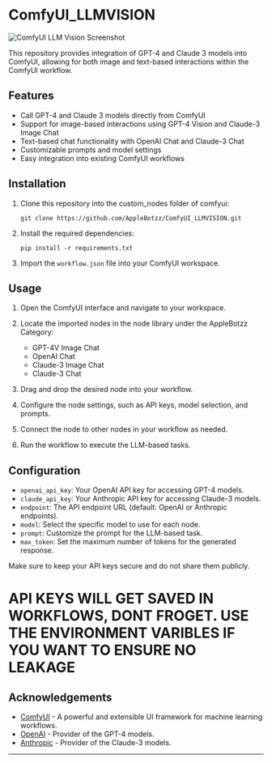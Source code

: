 # ComfyUI_LLMVISION
![ComfyUI LLM Vision Screenshot](preview.png)

This repository provides integration of GPT-4 and Claude 3 models into ComfyUI, allowing for both image and text-based interactions within the ComfyUI workflow.

## Features

- Call GPT-4 and Claude 3 models directly from ComfyUI
- Support for image-based interactions using GPT-4 Vision and Claude-3 Image Chat
- Text-based chat functionality with OpenAI Chat and Claude-3 Chat
- Customizable prompts and model settings
- Easy integration into existing ComfyUI workflows

## Installation

1. Clone this repository into the custom_nodes folder of comfyui:
   ```
   git clone https://github.com/AppleBotzz/ComfyUI_LLMVISION.git
   ```

2. Install the required dependencies:
   ```
   pip install -r requirements.txt
   ```

3. Import the `workflow.json` file into your ComfyUI workspace.

## Usage

1. Open the ComfyUI interface and navigate to your workspace.

2. Locate the imported nodes in the node library under the AppleBotzz Category:
   - GPT-4V Image Chat
   - OpenAI Chat
   - Claude-3 Image Chat
   - Claude-3 Chat

3. Drag and drop the desired node into your workflow.

4. Configure the node settings, such as API keys, model selection, and prompts.

5. Connect the node to other nodes in your workflow as needed.

6. Run the workflow to execute the LLM-based tasks.

## Configuration

- `openai_api_key`: Your OpenAI API key for accessing GPT-4 models.
- `claude_api_key`: Your Anthropic API key for accessing Claude-3 models.
- `endpoint`: The API endpoint URL (default: OpenAI or Anthropic endpoints).
- `model`: Select the specific model to use for each node.
- `prompt`: Customize the prompt for the LLM-based task.
- `max_token`: Set the maximum number of tokens for the generated response.

Make sure to keep your API keys secure and do not share them publicly.
# API KEYS WILL GET SAVED IN WORKFLOWS, DONT FROGET. USE THE ENVIRONMENT VARIBLES IF YOU WANT TO ENSURE NO LEAKAGE


## Acknowledgements

- [ComfyUI](https://github.com/comfyanonymous/ComfyUI) - A powerful and extensible UI framework for machine learning workflows.
- [OpenAI](https://openai.com/) - Provider of the GPT-4 models.
- [Anthropic](https://www.anthropic.com/) - Provider of the Claude-3 models.

---
